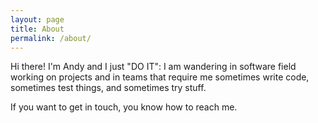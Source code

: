 ```yaml
---
layout: page
title: About
permalink: /about/
---
```


Hi there! I'm Andy and I just "DO IT": I am wandering in software field working on projects and in teams that require me sometimes write code, sometimes test things, and sometimes try stuff.


If you want to get in touch, you know how to reach me.
